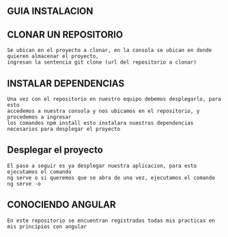 ## GUIA INSTALACION

  ## CLONAR UN REPOSITORIO

    Se ubican en el proyecto a clonar, en la consola se ubican en donde quieren almacenar el proyecto,
    ingresan la sentencia git clone (url del repositorio a clonar)

  ## INSTALAR DEPENDENCIAS

    Una vez con el repositorio en nuestro equipo debemos desplegarlo, para esto
    accedemos a nuestra consola y nos ubicamos en el repositorio, y procedemos a ingresar
    los comandos npm install esto instalara nuestras dependencias necesarios para desplegar el proyecto

  ## Desplegar el proyecto
    El paso a seguir es ya desplegar nuestra aplicacion, para esto ejecutamos el comando
    ng serve o si queremos que se abra de una vez, ejecutamos el comando ng serve -o

  ## CONOCIENDO ANGULAR
    En este repositorio se encuentran registradas todas mis practicas en mis principios con angular
